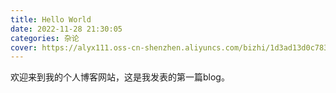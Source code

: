 ```yaml
---
title: Hello World
date: 2022-11-28 21:30:05
categories: 杂论
cover: https://alyx111.oss-cn-shenzhen.aliyuncs.com/bizhi/1d3ad13d0c783352f52d237b190e04c8.png
---
```


欢迎来到我的个人博客网站，这是我发表的第一篇blog。


